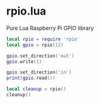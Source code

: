 # rpio.lua
Pure Lua Raspberry Pi GPIO library

```lua
local rpio = require 'rpio'
local gpio = rpio(12)

gpio.set_direction('out')
gpio.write(1)

gpio.set_direction('in')
print(gpio.read())

local cleanup = rpio()
cleanup()
```

